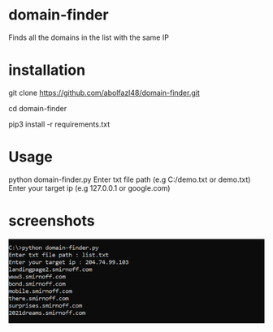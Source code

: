 # domain-finder
Finds all the domains in the list with the same IP

# installation
git clone https://github.com/abolfazl48/domain-finder.git

cd domain-finder

pip3 install -r requirements.txt

# Usage
python domain-finder.py
Enter txt file path (e.g C:/demo.txt or demo.txt)
Enter your target ip (e.g 127.0.0.1 or google.com)

# screenshots
![screenshot 1 ](https://github.com/Abolfazl48/domain-finder/blob/main/screenshot.PNG)

